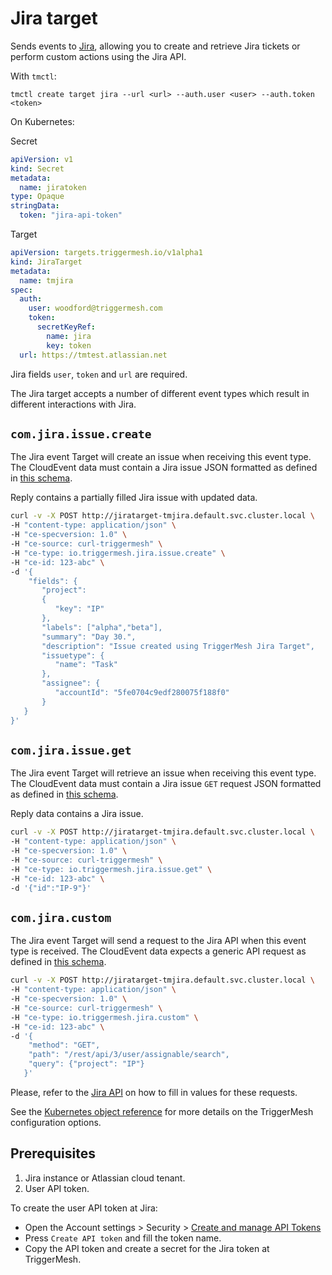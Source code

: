 # Jira target

Sends events to [Jira](https://www.atlassian.com/software/jira), allowing you to create and retrieve Jira tickets or perform custom actions using the Jira API.

With `tmctl`:

```
tmctl create target jira --url <url> --auth.user <user> --auth.token <token>
```

On Kubernetes:

Secret

```yaml
apiVersion: v1
kind: Secret
metadata:
  name: jiratoken
type: Opaque
stringData:
  token: "jira-api-token"
```

Target

```yaml
apiVersion: targets.triggermesh.io/v1alpha1
kind: JiraTarget
metadata:
  name: tmjira
spec:
  auth:
    user: woodford@triggermesh.com
    token:
      secretKeyRef:
        name: jira
        key: token
  url: https://tmtest.atlassian.net
```

Jira fields `user`, `token` and `url` are required.

The Jira target accepts a number of different event types which result in different interactions with Jira.

## `com.jira.issue.create`

The Jira event Target will create an issue when receiving this event type. The CloudEvent data must contain a Jira issue JSON formatted as defined in [this schema](../../schemas/jira.issue.json).

Reply contains a partially filled Jira issue with updated data.


```sh
curl -v -X POST http://jiratarget-tmjira.default.svc.cluster.local \
-H "content-type: application/json" \
-H "ce-specversion: 1.0" \
-H "ce-source: curl-triggermesh" \
-H "ce-type: io.triggermesh.jira.issue.create" \
-H "ce-id: 123-abc" \
-d '{
    "fields": {
       "project":
       {
          "key": "IP"
       },
       "labels": ["alpha","beta"],
       "summary": "Day 30.",
       "description": "Issue created using TriggerMesh Jira Target",
       "issuetype": {
          "name": "Task"
       },
       "assignee": {
          "accountId": "5fe0704c9edf280075f188f0"
       }
   }
}'
```

## `com.jira.issue.get`

The Jira event Target will retrieve an issue when receiving this event type. The CloudEvent data must contain a Jira issue `GET` request JSON formatted as defined in [this schema](../../schemas/jira.issue.get.json).

Reply data contains a Jira issue.

```sh
curl -v -X POST http://jiratarget-tmjira.default.svc.cluster.local \
-H "content-type: application/json" \
-H "ce-specversion: 1.0" \
-H "ce-source: curl-triggermesh" \
-H "ce-type: io.triggermesh.jira.issue.get" \
-H "ce-id: 123-abc" \
-d '{"id":"IP-9"}'
```

## `com.jira.custom`

The Jira event Target will send a request to the Jira API when this event type is received. The CloudEvent data expects a generic API request as defined in [this schema](../../schemas/jira.custom.json).

```sh
curl -v -X POST http://jiratarget-tmjira.default.svc.cluster.local \
-H "content-type: application/json" \
-H "ce-specversion: 1.0" \
-H "ce-source: curl-triggermesh" \
-H "ce-type: io.triggermesh.jira.custom" \
-H "ce-id: 123-abc" \
-d '{
    "method": "GET",
    "path": "/rest/api/3/user/assignable/search",
    "query": {"project": "IP"}
   }'
```

Please, refer to the [Jira API](https://developer.atlassian.com/cloud/jira/software/rest/intro/) on how to fill in values for these requests.

See the [Kubernetes object reference](../../reference/targets/#targets.triggermesh.io/v1alpha1.JiraTarget) for more details on the TriggerMesh configuration options.

## Prerequisites

1. Jira instance or Atlassian cloud tenant.
1. User API token.

To create the user API token at Jira:

- Open the Account settings > Security > [Create and manage API Tokens](https://id.atlassian.com/manage-profile/security/api-tokens)
- Press `Create API token` and fill the token name.
- Copy the API token and create a secret for the Jira token at TriggerMesh.

[ce]: https://cloudevents.io/
[api-tokens]: https://id.atlassian.com/manage-profile/security/api-tokens
[ce-jsonformat]: https://github.com/cloudevents/spec/blob/v1.0/json-format.md
[jira-api]: https://developer.atlassian.com/cloud/jira/software/rest/intro/
